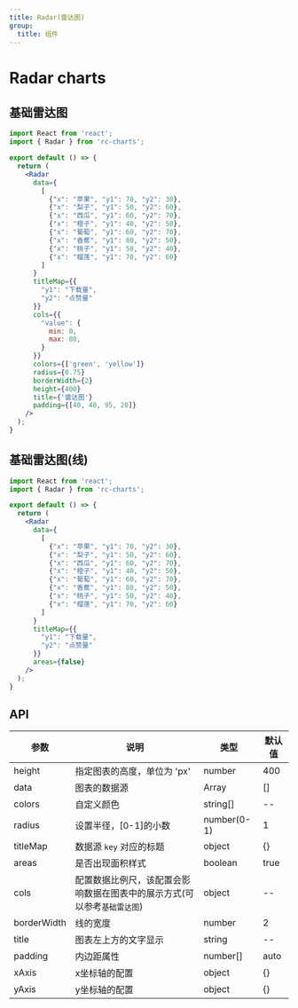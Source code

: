 ```yaml
---
title: Radar(雷达图)
group:
  title: 组件
---
```


# Radar charts

## 基础雷达图

```jsx
import React from 'react';
import { Radar } from 'rc-charts';

export default () => {
  return (
    <Radar
      data={
        [
          {"x": "苹果", "y1": 70, "y2": 30},
          {"x": "梨子", "y1": 50, "y2": 60},
          {"x": "西瓜", "y1": 60, "y2": 70},
          {"x": "橙子", "y1": 40, "y2": 50},
          {"x": "葡萄", "y1": 60, "y2": 70},
          {"x": "香蕉", "y1": 80, "y2": 50},
          {"x": "桃子", "y1": 50, "y2": 40},
          {"x": "榴莲", "y1": 70, "y2": 60}
        ]
      }
      titleMap={{
        "y1": "下载量",
        "y2": "点赞量"
      }}
      cols={{
        "value": {
          min: 0,
          max: 80,
        }
      }}
      colors={['green', 'yellow']}
      radius={0.75}
      borderWidth={2}
      height={400}
      title={'雷达图'}
      padding={[40, 40, 95, 20]}
    />
  );
}
```

## 基础雷达图(线)

```jsx
import React from 'react';
import { Radar } from 'rc-charts';

export default () => {
  return (
    <Radar
      data={
        [
          {"x": "苹果", "y1": 70, "y2": 30},
          {"x": "梨子", "y1": 50, "y2": 60},
          {"x": "西瓜", "y1": 60, "y2": 70},
          {"x": "橙子", "y1": 40, "y2": 50},
          {"x": "葡萄", "y1": 60, "y2": 70},
          {"x": "香蕉", "y1": 80, "y2": 50},
          {"x": "桃子", "y1": 50, "y2": 40},
          {"x": "榴莲", "y1": 70, "y2": 60}
        ]
      }
      titleMap={{
        "y1": "下载量",
        "y2": "点赞量"
      }}
      areas={false}
    />
  );
}
```

## API

|参数|说明|类型|默认值|
|--|--|--|--|
|height|指定图表的高度，单位为 'px'|number|400|
|data|图表的数据源|Array|[]|
|colors|自定义颜色|string[]|--|
|radius|设置半径，[0-1]的小数|number(0-1)|1|
|titleMap|数据源 `key` 对应的标题|object|{}|
|areas|是否出现面积样式|boolean|true|
|cols|配置数据比例尺，该配置会影响数据在图表中的展示方式(可以参考`基础雷达图`)|object|--|
|borderWidth|线的宽度|number|2|
|title|图表左上方的文字显示|string|--|
|padding|内边距属性|number[]|auto|
|xAxis|x坐标轴的配置|object|{}|
|yAxis|y坐标轴的配置|object|{}|
